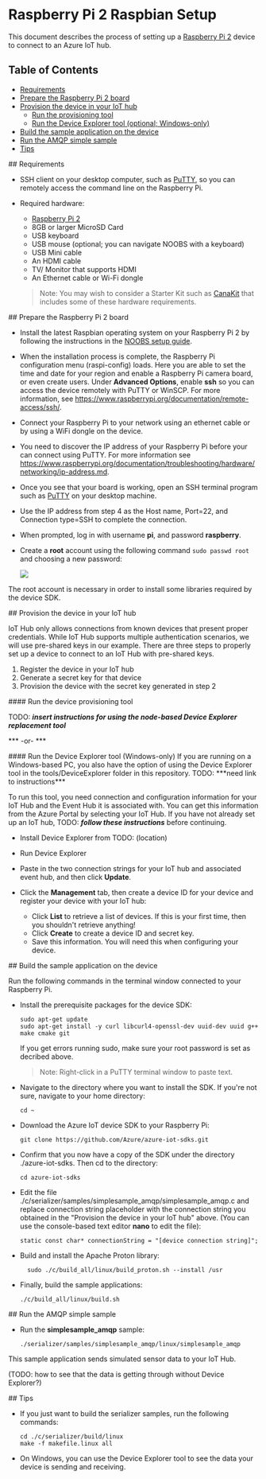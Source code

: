 # Raspberry Pi 2 Raspbian Setup

This document describes the process of setting up a [Raspberry Pi 2](https://www.raspberrypi.org/) device to connect to an Azure IoT hub.

## Table of Contents
- [Requirements](#requirements)
- [Prepare the Raspberry Pi 2 board](#preparing)
- [Provision the device in your IoT hub](#provision)
	- [Run the provisioning tool](#runprovision)
	- [Run the Device Explorer tool (optional; Windows-only)](#buildrundevexp)
- [Build the sample application on the device](#buildrunapp)
- [Run the AMQP simple sample](#buildsimplesample)
- [Tips](#tips)


<a name="requirements"/>
## Requirements

- SSH client on your desktop computer, such as [PuTTY](http://www.putty.org/), so you can remotely access the command line on the Raspberry Pi.

- Required hardware:
	- [Raspberry Pi 2](http://www.amazon.com/Raspberry-Pi-Model-Project-Board/dp/B00T2U7R7I/ref=sr_1_1?ie=UTF8&qid=1429516842&sr=8-1&keywords=raspberry+pi)
	- 8GB or larger MicroSD Card
	- USB keyboard
	- USB mouse (optional; you can navigate NOOBS with a keyboard)
	- USB Mini cable
	- An HDMI cable
	- TV/ Monitor that supports HDMI
	- An Ethernet cable or Wi-Fi dongle

	> Note: You may wish to consider a Starter Kit such as [CanaKit](http://www.amazon.com/CanaKit-Raspberry-Complete-Original-Preloaded/dp/B008XVAVAW/ref=sr_1_4?ie=UTF8&qid=1429516842&sr=8-4&keywords=raspberry+pi) that includes some of these hardware requirements.

<a name="preparing"/>
## Prepare the Raspberry Pi 2 board

- Install the latest Raspbian operating system on your Raspberry Pi 2 by
following the instructions in the [NOOBS setup guide](http://www.raspberrypi.org/help/noobs-setup/).

- When the installation process is complete, the Raspberry Pi configuration menu
(raspi-config) loads. Here you are able to set the time and date for your region
and enable a Raspberry Pi camera board, or even create users. Under **Advanced
Options**, enable **ssh** so you can access the device remotely with
PuTTY or WinSCP. For more information, see
https://www.raspberrypi.org/documentation/remote-access/ssh/.

- Connect your Raspberry Pi to your network using an ethernet cable or by using
a WiFi dongle on the device.

- You need to discover the IP address of your Raspberry Pi before your can
connect using PuTTY. For more information see
https://www.raspberrypi.org/documentation/troubleshooting/hardware/networking/ip-address.md.

- Once you see that your board is working, open an SSH terminal program such as [PuTTY](http://www.putty.org/) on your desktop machine.

- Use the IP address from step 4 as the Host name, Port=22, and Connection type=SSH to complete the connection.

- When prompted, log in with username **pi**, and password **raspberry**.

- Create a **root** account using the following command `sudo passwd root` and choosing a new password:

  ![][1]

The root account is necessary in order to install some libraries required by the device SDK.

<a name="provision"/>
## Provision the device in your IoT hub

IoT Hub only allows connections from known devices that present proper credentials.  While IoT Hub supports multiple authentication scenarios, we will
 use pre-shared keys in our example. There are three steps to properly set up a device to connect to an IoT Hub with pre-shared keys.
 1. Register the device in your IoT hub
 1. Generate a secret key for that device
 1. Provision the device with the secret key generated in step 2
  
<a name="runprovision"/>
#### Run the device provisioning tool

TODO: ***insert instructions for using the node-based Device Explorer replacement tool***


*** -or- ***

<a name="buildrundevexp"/>
#### Run the Device Explorer tool (Windows-only)
If you are running on a Windows-based PC, you also have the option of using the Device Explorer tool in the tools/DeviceExplorer folder in this repository.
TODO:  ***need link to instructions***

To run this tool, you need connection and configuration information for your IoT Hub and the Event Hub it is associated with. You can get this information from
the Azure Portal by selecting your IoT Hub.  If you have not already set up an IoT hub, TODO: ***follow these instructions*** before continuing.

- Install Device Explorer from TODO: (location)
- Run Device Explorer
- Paste in the two connection strings for your IoT hub and associated event hub, and then click **Update**.

- Click the **Management** tab, then create a device ID for your device and register your device with your IoT hub:
	- Click **List** to retrieve a list of devices. If this is your first time, then you shouldn't retrieve anything!
	- Click **Create** to create a device ID and secret key.
	- Save this information. You will need this when configuring your device.


<a name="buildrunapp"/>
## Build the sample application on the device

Run the following commands in the terminal window connected to your Raspberry Pi.

- Install the prerequisite packages for the device SDK:

  ```
  sudo apt-get update
  sudo apt-get install -y curl libcurl4-openssl-dev uuid-dev uuid g++ make cmake git
  ```
  If you get errors running sudo, make sure your root password is set as decribed above.

	> Note: Right-click in a PuTTY terminal window to paste text.

- Navigate to the directory where you want to  install the SDK.  If you're not sure, navigate to your home directory:
  ```
  cd ~
  ```
- Download the Azure IoT device SDK to your Raspberry Pi:

  ```
  git clone https://github.com/Azure/azure-iot-sdks.git
  ```

- Confirm that you now have a copy of the SDK under the directory ./azure-iot-sdks.
Then cd to the directory:
  ```
  cd azure-iot-sdks
  ```


- Edit the file ./c/serializer/samples/simplesample_amqp/simplesample_amqp.c and replace connection string placeholder with the connection string 
you obtained in the "Provision the device in your IoT hub" above.
(You can use the console-based text editor **nano** to edit the file):

  ```
  static const char* connectionString = "[device connection string]";
  ```

- Build and install the Apache Proton library:

  ```
    sudo ./c/build_all/linux/build_proton.sh --install /usr
  ```

- Finally, build the sample applications:

  ```
  ./c/build_all/linux/build.sh
  ```

<a name="buildsimplesample"/>
## Run the AMQP simple sample

- Run the **simplesample_amqp** sample:

  ```
  ./serializer/samples/simplesample_amqp/linux/simplesample_amqp
  ```

This sample application sends simulated sensor data to your IoT Hub. 

(TODO: how to see that the data is getting through without Device Explorer?)

<a name="tips"/>
## Tips

- If you just want to build the serializer samples, run the following commands:

  ```
  cd ./c/serializer/build/linux
  make -f makefile.linux all
  ```

- On Windows, you can use the Device Explorer tool to see the data your device is sending and receiving.

[1]: ./media/service-bus-iot-raspberrypi-raspbian-setup/raspbian01.png
